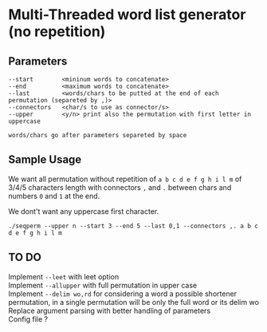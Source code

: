 # Multi-Threaded word list generator (no repetition)

## Parameters
```
--start        <mininum words to concatenate>
--end          <maximum words to concatenate>
--last         <words/chars to be putted at the end of each permutation (separeted by ,)>
--connectors   <char/s to use as connector/s>
--upper        <y/n> print also the permutation with first letter in uppercase
```
```
words/chars go after parameters separeted by space
```
## Sample Usage
We want all permutation without repetition of ``` a b c d e f g h i l m ``` of 3/4/5 characters length with connectors ```,``` and ```.``` between chars and numbers ```0``` and ```1``` at the end. 

We dont't want any uppercase first character.
```
./seqperm --upper n --start 3 --end 5 --last 0,1 --connectors ,. a b c d e f g h i l m
```
## TO DO
Implement ```--leet``` with leet option  
Implement ```--allupper``` with full permutation in upper case  
Implement ```--delim wo,rd``` for considering a word a possible shortener permutation, in a single permutation will be only the full word or its delim wo  
Replace argument parsing with better handling of parameters  
Config file ?
